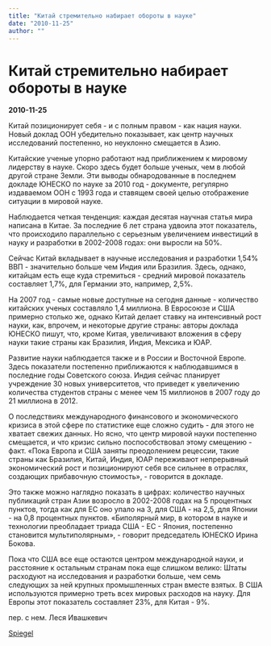 ```yaml
---
title: "Китай стремительно набирает обороты в науке"
date: "2010-11-25"
author: ""
---
```


# Китай стремительно набирает обороты в науке

**2010-11-25** 

Китай позиционирует себя - и с полным правом - как нация науки. Новый доклад ООН убедительно показывает, как центр научных исследований постепенно, но неуклонно смещается в Азию.

Китайские ученые упорно работают над приближением к мировому лидерству в науке. Скоро здесь будет больше ученых, чем в любой другой стране Земли. Эти выводы обнародованные в последнем докладе ЮНЕСКО по науке за 2010 год - документе, регулярно издаваемом ООН с 1993 года и ставящем своей целью отображение ситуации в мировой науке.

Наблюдается четкая тенденция: каждая десятая научная статья мира написана в Китае. За последние 6 лет страна удвоила этот показатель, что происходило параллельно с серьезным увеличением инвестиций в науку и разработки в 2002-2008 годах: они выросли на 50%.

Сейчас Китай вкладывает в научные исследования и разработки 1,54% ВВП - значительно больше чем Индия или Бразилия. Здесь, однако, китайцам есть еще куда стремиться - средний мировой показатель составляет 1,7%, для Германии это, например, 2,5%.

На 2007 год - самые новые доступные на сегодня данные - количество китайских ученых составляло 1,4 миллиона. В Евросоюзе и США примерно столько же, однако Китай делает ставку на интенсивный рост науки, как, впрочем, и некоторые другие страны: авторы доклада ЮНЕСКО пишут, что, кроме Китая, увеличивают вложения в сферу науки такие страны как Бразилия, Индия, Мексика и ЮАР.

Развитие науки наблюдается также и в России и Восточной Европе. Здесь показатели постепенно приближаются к наблюдавшимся в последние годы Советского союза. Индия сейчас планирует учреждение 30 новых университетов, что приведет к увеличению количества студентов страны с менее чем 15 миллионов в 2007 году до 21 миллиона в 2012.

О последствиях международного финансового и экономического кризиса в этой сфере по статистике еще сложно судить - для этого не хватает свежих данных. Но ясно, что центр мировой науки постепенно смещается, и что кризис сильно поспособствовал этому смещению - факт. «Пока Европа и США заняты преодолением рецессии, такие страны как Бразилия, Китай, Индия, ЮАР переживают непрерывный экономический рост и позиционируют себя все сильнее в отраслях, создающих прибавочную стоимость», - говорится в докладе.

Это также можно наглядно показать в цифрах: количество научных публикаций стран Азии возросло в 2002-2008 годах на 5 процентных пунктов, тогда как для ЕС оно упало на 3, для США - на 2,5, для Японии - на 0,8 процентных пунктов. «Биполярный мир, в котором в науке и технологии преобладает триада США - ЕС - Япония, постепенно становится мультиполярным», - говорит председатель ЮНЕСКО Ирина Бокова.

Пока что США все еще остаются центром международной науки, и расстояние к остальным странам пока еще слишком велико: Штаты расходуют на исследования и разработки больше, чем семь следующих за ней крупных промышленных стран вместе взятых. В США используются примерно треть всех мировых расходов на науку. Для Европы этот показатель составляет 23%, для Китая - 9%.

пер. с нем. Леся Ивашкевич

[Spiegel](http://www.spiegel.de/wissenschaft/mensch/0,1518,728588,00.html)